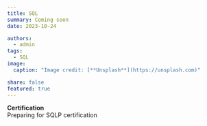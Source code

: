 ```yaml
---
title: SQL
summary: Coming soon
date: 2023-10-24

authors:
  - admin
tags:
  - SQL
image:
  caption: "Image credit: [**Unsplash**](https://unsplash.com)"

share: false
featured: true
---
```


**Certification**  
Preparing for SQLP certification
